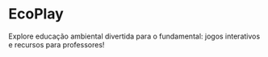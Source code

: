 # EcoPlay
Explore educação ambiental divertida para o fundamental: jogos interativos e recursos para professores!
